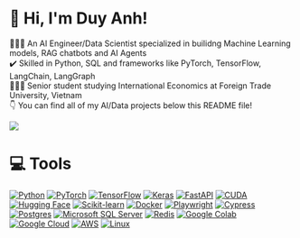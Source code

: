 # 👋 Hi, I'm Duy Anh!
👩🏻‍💻 An AI Engineer/Data Scientist specialized in builidng Machine Learning models, RAG chatbots and AI Agents<br/>
✔️ Skilled in Python, SQL and frameworks like PyTorch, TensorFlow, LangChain, LangGraph<br/>
👩🏻‍🎓 Senior student studying International Economics at Foreign Trade University, Vietnam<br/>
👇 You can find all of my AI/Data projects below this README file!<br/>

![](https://github-readme-stats.vercel.app/api?username=PhiDuyAnh&theme=tokyonight&hide_border=false&include_all_commits=true&count_private=true)<br/>

# 💻 Tools
[![Python](https://img.shields.io/badge/Python-3776AB?logo=python&logoColor=fff)](#)
[![PyTorch](https://img.shields.io/badge/PyTorch-ee4c2c?logo=pytorch&logoColor=white)](#)
[![TensorFlow](https://img.shields.io/badge/TensorFlow-ff8f00?logo=tensorflow&logoColor=white)](#)
[![Keras](https://img.shields.io/badge/Keras-D00000?logo=keras&logoColor=fff)](#)
[![FastAPI](https://img.shields.io/badge/FastAPI-009485.svg?logo=fastapi&logoColor=white)](#)
[![CUDA](https://img.shields.io/badge/CUDA-76B900?logo=nvidia&logoColor=fff)](#)
[![Hugging Face](https://img.shields.io/badge/Hugging%20Face-FFD21E?logo=huggingface&logoColor=000)](#)
[![Scikit-learn](https://img.shields.io/badge/-scikit--learn-%23F7931E?logo=scikit-learn&logoColor=white)](#)
[![Docker](https://img.shields.io/badge/Docker-2496ED?logo=docker&logoColor=fff)](#)
[![Playwright](https://custom-icon-badges.demolab.com/badge/Playwright-2EAD33?logo=playwright&logoColor=fff)](#)
[![Cypress](https://img.shields.io/badge/Cypress-69D3A7?logo=cypress&logoColor=fff)](#)
[![Postgres](https://img.shields.io/badge/Postgres-%23316192.svg?logo=postgresql&logoColor=white)](#)
[![Microsoft SQL Server](https://custom-icon-badges.demolab.com/badge/Microsoft%20SQL%20Server-CC2927?logo=mssqlserver-white&logoColor=white)](#)
[![Redis](https://img.shields.io/badge/Redis-%23DD0031.svg?logo=redis&logoColor=white)](#)
[![Google Colab](https://img.shields.io/badge/Google%20Colab-F9AB00?logo=googlecolab&logoColor=fff)](#)
[![Google Cloud](https://img.shields.io/badge/Google%20Cloud-%234285F4.svg?logo=google-cloud&logoColor=white)](#)
[![AWS](https://custom-icon-badges.demolab.com/badge/AWS-%23FF9900.svg?logo=aws&logoColor=white)](#)
[![Linux](https://img.shields.io/badge/Linux-FCC624?logo=linux&logoColor=black)](#)

